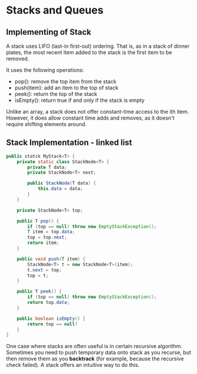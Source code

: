 # Stacks and Queues

## Implementing of Stack
A stack uses LIFO (last-in first-out) ordering. That is, as in a stack of dinner plates, the most recent item added to the stack is the first item to be removed.

It uses the following operations:
- pop(): remove the top item from the stack
- push(item): add an item to the top of stack
- peek(): return the top of the stack
- isEmpty(): return true if and only if the stack is empty

Unlike an array, a stack does not offer constant-time access to the ith item. However, it does allow constant time adds and removes, as it doesn't require shifting elements around.

## Stack Implementation - linked list
```java
public statck MyStack<T> {
    private static class StackNode<T> {
        private T data;
        private StackNode<T> next;

        public StackNode(T data) {
            this.data = data;
        }
    }

    private StackNode<T> top;

    public T pop() {
        if (top == null) throw new EmptyStackException();
        T item = top.data;
        top = top.next;
        return item;
    }

    public void push(T item) {
        StackNode<T> t = new StackNode<T>(item);
        t.next = top;
        top = t;
    }

    public T peek() {
        if (top == null) throw new EmptyStackException();
        return top.data;
    }

    public boolean isEmpty() {
        return top == null?
    }
}
```

One case where stacks are often useful is in certain recursive algorithm. Sometimes you need to push temporary data onto stack as you recurse, but then remove them as you **backtrack** (for example, because the recursive check failed). A stack offers an intuitive way to do this.